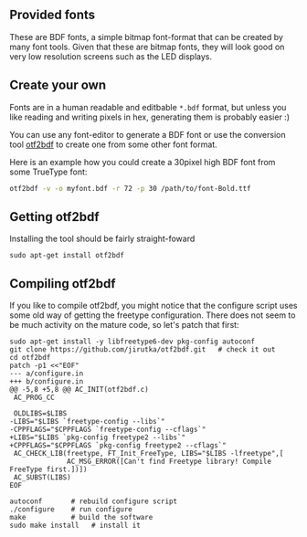 ## Provided fonts
These are BDF fonts, a simple bitmap font-format that can be created
by many font tools. Given that these are bitmap fonts, they will look good on
very low resolution screens such as the LED displays.

## Create your own

Fonts are in a human readable and editbable `*.bdf` format, but unless you
like reading and writing pixels in hex, generating them is probably easier :)

You can use any font-editor to generate a BDF font or use the conversion
tool [otf2bdf] to create one from some other font format.

Here is an example how you could create a 30pixel high BDF font from some
TrueType font:

```bash
otf2bdf -v -o myfont.bdf -r 72 -p 30 /path/to/font-Bold.ttf
```

## Getting otf2bdf

Installing the tool should be fairly straight-foward

```
sudo apt-get install otf2bdf
```

## Compiling otf2bdf

If you like to compile otf2bdf, you might notice that the configure script
uses some old way of getting the freetype configuration. There does not seem
to be much activity on the mature code, so let's patch that first:

```
sudo apt-get install -y libfreetype6-dev pkg-config autoconf
git clone https://github.com/jirutka/otf2bdf.git   # check it out
cd otf2bdf
patch -p1 <<"EOF"
--- a/configure.in
+++ b/configure.in
@@ -5,8 +5,8 @@ AC_INIT(otf2bdf.c)
 AC_PROG_CC

 OLDLIBS=$LIBS
-LIBS="$LIBS `freetype-config --libs`"
-CPPFLAGS="$CPPFLAGS `freetype-config --cflags`"
+LIBS="$LIBS `pkg-config freetype2 --libs`"
+CPPFLAGS="$CPPFLAGS `pkg-config freetype2 --cflags`"
 AC_CHECK_LIB(freetype, FT_Init_FreeType, LIBS="$LIBS -lfreetype",[
              AC_MSG_ERROR([Can't find Freetype library! Compile FreeType first.])])
 AC_SUBST(LIBS)
EOF

autoconf       # rebuild configure script
./configure    # run configure
make           # build the software
sudo make install   # install it
```

[otf2bdf]: https://github.com/jirutka/otf2bdf

